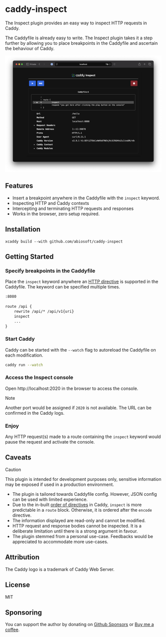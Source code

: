 # caddy-inspect

The Inspect plugin provides an easy way to inspect HTTP requests in Caddy.

The Caddyfile is already easy to write. The Inspect plugin takes it a step further by allowing you to place breakpoints in the Caddyfile and ascertain the behaviour of Caddy.

![Screenshot](screenshot.png)

## Features

- Insert a breakpoint anywhere in the Caddyfile with the `inspect` keyword.
- Inspecting HTTP and Caddy contexts
- Intercepting and terminating HTTP requests and responses
- Works in the browser, zero setup required.

## Installation

```
xcaddy build --with github.com/abiosoft/caddy-inspect
```

## Getting Started

### Specify breakpoints in the Caddyfile

Place the `inspect` keyword anywhere an [HTTP directive](https://caddyserver.com/docs/caddyfile/directives#caddyfile-directives) is supported in the Caddyfile. The keyword can be specified multiple times.

```caddy
:8080

route /api {
    rewrite /api/* /api/v1{uri}
    inspect
    ...
}
```

### Start Caddy

Caddy can be started with the `--watch` flag to autoreload the Caddyfile on each modification.

```sh
caddy run --watch
```

### Access the Inspect console

Open http://localhost:2020 in the browser to access the console.

> [!NOTE]
> Another port would be assigned if `2020` is not available.
> The URL can be confirmed in the Caddy logs.

### Enjoy

Any HTTP request(s) made to a route containing the `inspect` keyword would pause the request and activate the console.

## Caveats

> [!CAUTION]
> This plugin is intended for development purposes only, sensitive information may be exposed if used in a production environment.

- The plugin is tailored towards Caddyfile config. However, JSON config can be used with limited experience.
- Due to the in-built [order of directives](https://caddyserver.com/docs/caddyfile/directives#directive-order) in Caddy, `inspect` is more predictable in a `route` block. Otherwise, it is ordered after the `encode` directive.
- The information displayed are read-only and cannot be modified.
- HTTP request and response bodies cannot be inspected. It is a deliberate limitation until there is a strong argument in favour.
- The plugin stemmed from a personal use-case. Feedbacks would be appreciated to accommodate more use-cases.

## Attribution

The Caddy logo is a trademark of Caddy Web Server.

## License

MIT

## Sponsoring

You can support the author by donating on [Github Sponsors](https://github.com/sponsors/abiosoft) or [Buy me a coffee](https://www.buymeacoffee.com/abiosoft).
